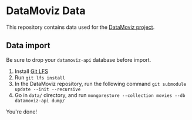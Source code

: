 # DataMoviz Data

This repository contains data used for the [DataMoviz project](https://github.com/quentinus95/datamoviz).

## Data import

Be sure to drop your `datamoviz-api` database before import. 

1. Install [Git LFS](https://git-lfs.github.com/)
2. Run `git lfs install`
3. In the DataMoviz repository, run the following command `git submodule update --init --recursive`
4. Go in `data/` directory, and run `mongorestore --collection movies --db datamoviz-api dump/`

You're done!
 
